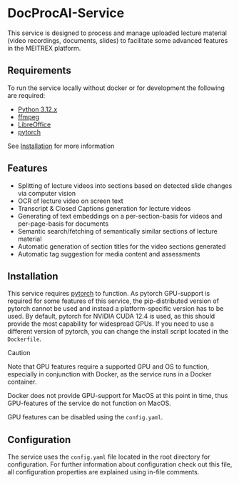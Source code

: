 # DocProcAI-Service

This service is designed to process and manage uploaded lecture material (video recordings, documents, slides) to facilitate some advanced features in the MEITREX platform.

## Requirements
To run the service locally without docker or for development the following are required:
* [Python 3.12.x](https://www.python.org) 
* [ffmpeg](https://www.ffmpeg.org/about.html) 
* [LibreOffice](https://www.libreoffice.org) 
* [pytorch](https://pytorch.org/get-started/locally/)

See [Installation](#installation) for more information

## Features
* Splitting of lecture videos into sections based on detected slide changes via computer vision
* OCR of lecture video on screen text
* Transcript & Closed Captions generation for lecture videos
* Generating of text embeddings on a per-section-basis for videos and per-page-basis for documents
* Semantic search/fetching of semantically similar sections of lecture material
* Automatic generation of section titles for the video sections generated
* Automatic tag suggestion for media content and assessments

## Installation
This service requires [pytorch](https://pytorch.org/get-started/locally/) to function. As pytorch GPU-support is required for some features of this service, the pip-distributed version of pytorch cannot be used and instead a
platform-specific version has to be used.
By default, pytorch for NVIDIA CUDA 12.4 is used, as this should provide the most capability for widespread GPUs. If you need to use a different version of pytorch, you can change
the install script located in the `Dockerfile`.

> [!CAUTION]
> Note that GPU features require a supported GPU and OS to function, especially in conjunction with Docker, as the service runs in a Docker container.
> 
> Docker does not provide GPU-support for MacOS at this point in time, thus GPU-features of the service do not function on MacOS.
>
>  GPU features can be disabled using the `config.yaml`.

## Configuration
The service uses the `config.yaml` file located in the root directory for configuration.
For further information about configuration check out this file, all configuration properties are explained using in-file comments.
